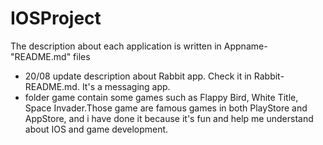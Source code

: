 IOSProject
==========
The description about each application is written in Appname-"README.md" files

- 20/08 update description about Rabbit app. Check it in Rabbit-README.md. It's a messaging app.
- folder game contain some games such as Flappy Bird, White Title, Space Invader.Those game are famous games in both PlayStore and AppStore, and i have done it because it's fun and help me understand about IOS and game development.
